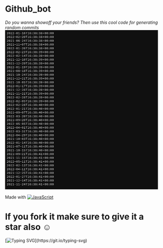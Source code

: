 # Github_bot

_Do you wanna showoff your friends? Then use this cool code for generating random commits_
![My image](https://github.com/basit21740/github_bot/blob/main/demo.png?raw=true)

Made with  <a href="https://github.com/search?q=user%3ABasit21740+language%3Ajavascript"><img alt="JavaScript" src="https://img.shields.io/badge/JavaScript-F7DF1E.svg?logo=javascript&logoColor=black"></a>

# If you fork it make sure to give it a star also ☺

[![Typing SVG](https://readme-typing-svg.herokuapp.com/?lines=Thanks+for+visiting.)](https://git.io/typing-svg)
       
